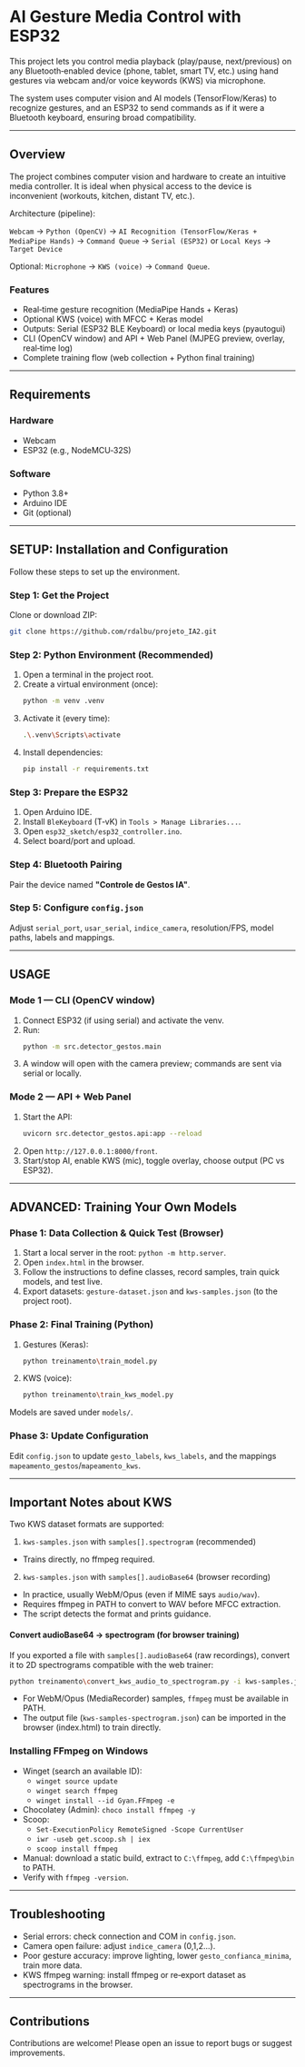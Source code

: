 # AI Gesture Media Control with ESP32

This project lets you control media playback (play/pause, next/previous) on any Bluetooth‑enabled device (phone, tablet, smart TV, etc.) using hand gestures via webcam and/or voice keywords (KWS) via microphone.

The system uses computer vision and AI models (TensorFlow/Keras) to recognize gestures, and an ESP32 to send commands as if it were a Bluetooth keyboard, ensuring broad compatibility.

<!-- Add a demonstration GIF here -->
<!-- ![Project Demo](path/to/your/gif.gif) -->

---

## Overview

The project combines computer vision and hardware to create an intuitive media controller. It is ideal when physical access to the device is inconvenient (workouts, kitchen, distant TV, etc.).

Architecture (pipeline):

`Webcam` → `Python (OpenCV)` → `AI Recognition (TensorFlow/Keras + MediaPipe Hands)` → `Command Queue` → `Serial (ESP32)` or `Local Keys` → `Target Device`

Optional: `Microphone` → `KWS (voice)` → `Command Queue`.

### Features

- Real‑time gesture recognition (MediaPipe Hands + Keras)
- Optional KWS (voice) with MFCC + Keras model
- Outputs: Serial (ESP32 BLE Keyboard) or local media keys (pyautogui)
- CLI (OpenCV window) and API + Web Panel (MJPEG preview, overlay, real‑time log)
- Complete training flow (web collection + Python final training)

---

## Requirements

### Hardware
- Webcam
- ESP32 (e.g., NodeMCU‑32S)

### Software
- Python 3.8+
- Arduino IDE
- Git (optional)

---

## SETUP: Installation and Configuration

Follow these steps to set up the environment.

### Step 1: Get the Project

Clone or download ZIP:

```sh
git clone https://github.com/rdalbu/projeto_IA2.git
```

### Step 2: Python Environment (Recommended)

1. Open a terminal in the project root.
2. Create a virtual environment (once):
   ```sh
   python -m venv .venv
   ```
3. Activate it (every time):
   ```sh
   .\.venv\Scripts\activate
   ```
4. Install dependencies:
   ```sh
   pip install -r requirements.txt
   ```

### Step 3: Prepare the ESP32

1. Open Arduino IDE.
2. Install `BleKeyboard` (T‑vK) in `Tools > Manage Libraries...`.
3. Open `esp32_sketch/esp32_controller.ino`.
4. Select board/port and upload.

### Step 4: Bluetooth Pairing

Pair the device named **"Controle de Gestos IA"**.

### Step 5: Configure `config.json`

Adjust `serial_port`, `usar_serial`, `indice_camera`, resolution/FPS, model paths, labels and mappings.

---

## USAGE

### Mode 1 — CLI (OpenCV window)

1. Connect ESP32 (if using serial) and activate the venv.
2. Run:
   ```sh
   python -m src.detector_gestos.main
   ```
3. A window will open with the camera preview; commands are sent via serial or locally.

### Mode 2 — API + Web Panel

1. Start the API:
   ```sh
   uvicorn src.detector_gestos.api:app --reload
   ```
2. Open `http://127.0.0.1:8000/front`.
3. Start/stop AI, enable KWS (mic), toggle overlay, choose output (PC vs ESP32).

---

## ADVANCED: Training Your Own Models

### Phase 1: Data Collection & Quick Test (Browser)

1. Start a local server in the root: `python -m http.server`.
2. Open `index.html` in the browser.
3. Follow the instructions to define classes, record samples, train quick models, and test live.
4. Export datasets: `gesture-dataset.json` and `kws-samples.json` (to the project root).

### Phase 2: Final Training (Python)

1. Gestures (Keras):
   ```sh
   python treinamento\train_model.py
   ```
2. KWS (voice):
   ```sh
   python treinamento\train_kws_model.py
   ```
Models are saved under `models/`.

### Phase 3: Update Configuration

Edit `config.json` to update `gesto_labels`, `kws_labels`, and the mappings `mapeamento_gestos`/`mapeamento_kws`.

---

## Important Notes about KWS

Two KWS dataset formats are supported:

1) `kws-samples.json` with `samples[].spectrogram` (recommended)
- Trains directly, no ffmpeg required.

2) `kws-samples.json` with `samples[].audioBase64` (browser recording)
- In practice, usually WebM/Opus (even if MIME says `audio/wav`).
- Requires ffmpeg in PATH to convert to WAV before MFCC extraction.
- The script detects the format and prints guidance.

#### Convert audioBase64 → spectrogram (for browser training)

If you exported a file with `samples[].audioBase64` (raw recordings), convert it to 2D spectrograms compatible with the web trainer:

```sh
python treinamento\convert_kws_audio_to_spectrogram.py -i kws-samples.json -o kws-samples-spectrogram.json
```

- For WebM/Opus (MediaRecorder) samples, `ffmpeg` must be available in PATH.
- The output file (`kws-samples-spectrogram.json`) can be imported in the browser (index.html) to train directly.

### Installing FFmpeg on Windows

- Winget (search an available ID):
  - `winget source update`
  - `winget search ffmpeg`
  - `winget install --id Gyan.FFmpeg -e`
- Chocolatey (Admin): `choco install ffmpeg -y`
- Scoop:
  - `Set-ExecutionPolicy RemoteSigned -Scope CurrentUser`
  - `iwr -useb get.scoop.sh | iex`
  - `scoop install ffmpeg`
- Manual: download a static build, extract to `C:\ffmpeg`, add `C:\ffmpeg\bin` to PATH.
- Verify with `ffmpeg -version`.

---

## Troubleshooting

- Serial errors: check connection and COM in `config.json`.
- Camera open failure: adjust `indice_camera` (0,1,2...).
- Poor gesture accuracy: improve lighting, lower `gesto_confianca_minima`, train more data.
- KWS ffmpeg warning: install ffmpeg or re‑export dataset as spectrograms in the browser.

---

## Contributions

Contributions are welcome! Please open an issue to report bugs or suggest improvements.
